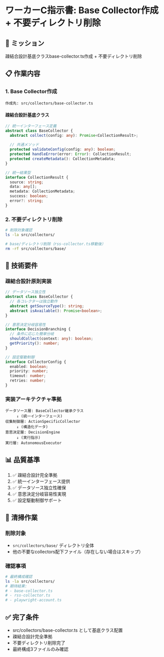 # ワーカーC指示書: Base Collector作成 + 不要ディレクトリ削除

## 🎯 **ミッション**
疎結合設計基底クラスbase-collector.ts作成 + 不要ディレクトリ削除

## 📋 **作業内容**

### 1. Base Collector作成
```
作成先: src/collectors/base-collector.ts
```

#### 疎結合設計基底クラス
```typescript
// 統一インターフェース定義
abstract class BaseCollector {
  abstract collect(config: any): Promise<CollectionResult>;
  
  // 共通メソッド
  protected validateConfig(config: any): boolean;
  protected handleError(error: Error): CollectionResult;
  protected createMetadata(): CollectionMetadata;
}

// 統一結果型
interface CollectionResult {
  source: string;
  data: any[];
  metadata: CollectionMetadata;
  success: boolean;
  error?: string;
}
```

### 2. 不要ディレクトリ削除
```bash
# 削除対象確認
ls -la src/collectors/

# base/ディレクトリ削除（rss-collector.ts移動後）
rm -rf src/collectors/base/
```

## 🔧 **技術要件**

### 疎結合設計原則実装
```typescript
// データソース独立性
abstract class BaseCollector {
  // 各コレクターは独立動作
  abstract getSourceType(): string;
  abstract isAvailable(): Promise<boolean>;
}

// 意思決定分岐容易性
interface DecisionBranching {
  // 条件に応じた簡単分岐
  shouldCollect(context: any): boolean;
  getPriority(): number;
}

// 設定駆動制御
interface CollectorConfig {
  enabled: boolean;
  priority: number;
  timeout: number;
  retries: number;
}
```

### 実装アーキテクチャ準拠
```
データソース層: BaseCollector継承クラス
     ↓ (統一インターフェース)
収集制御層: ActionSpecificCollector
     ↓ (構造化データ)  
意思決定層: DecisionEngine
     ↓ (実行指示)
実行層: AutonomousExecutor
```

## 📊 **品質基準**
1. ✅ 疎結合設計完全準拠
2. ✅ 統一インターフェース提供
3. ✅ データソース独立性確保
4. ✅ 意思決定分岐容易性実現
5. ✅ 設定駆動制御サポート

## 🧹 **清掃作業**
### 削除対象
- `src/collectors/base/` ディレクトリ全体
- 他の不要なcollectors配下ファイル（存在しない場合はスキップ）

### 確認事項
```bash
# 最終構成確認
ls -la src/collectors/
# 期待結果:
# - base-collector.ts
# - rss-collector.ts  
# - playwright-account.ts
```

## ✅ **完了条件**
- src/collectors/base-collector.ts として基底クラス配置
- 疎結合設計完全準拠
- 不要ディレクトリ削除完了
- 最終構成3ファイルのみ確認